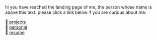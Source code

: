 hi you have reached the landing page of me, the person whose name is above this text. please click a link below if you are curious about me:

🤖 [projects](/projects/)  
🧟 [personal](/personal/)  
‍🧙 [resume](/josiah-resume.pdf)  
